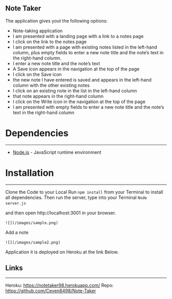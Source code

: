 ## Note Taker

The application gives yout the following options:
* Note-taking application
* I am presented with a landing page with a link to a notes page
* I click on the link to the notes page
* I am presented with a page with existing notes listed in the left-hand column, plus empty fields to enter a new note title and the note’s text in the right-hand column.
* I enter a new note title and the note’s text
* A Save icon appears in the navigation at the top of the page
* I click on the Save icon
* the new note I have entered is saved and appears in the left-hand column with the other existing notes
* I click on an existing note in the list in the left-hand column
* that note appears in the right-hand column
* I click on the Write icon in the navigation at the top of the page
* I am presented with empty fields to enter a new note title and the note’s text in the right-hand column

# Dependencies
---
* [Node.js](https://nodejs.org/en/) - JavaScript runtime environment

# Installation
---
Clone the Code to your Local
Run `npm install` from your Terminal to install all dependencies.
Then run the server, type into your Terminal
`Node server.js`

and then open http://localhost:3001 in your browser.

    ![](/images/sample.png)

 Add a note

    ![](/images/sample2.png)


Application it is deployed on Heroku at the link Below.

## Links
---
Heroku: https://notetaker98.herokuapp.com/
Repo: https://github.com/Ceven8498/Note-Taker